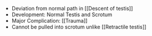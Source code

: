 - Deviation from normal path in [[Descent of testis]]
- Development: Normal Testis and Scrotum
- Major Complication: [[Trauma]]
- Cannot be pulled into scrotum unlike [[Retractile testis]]


